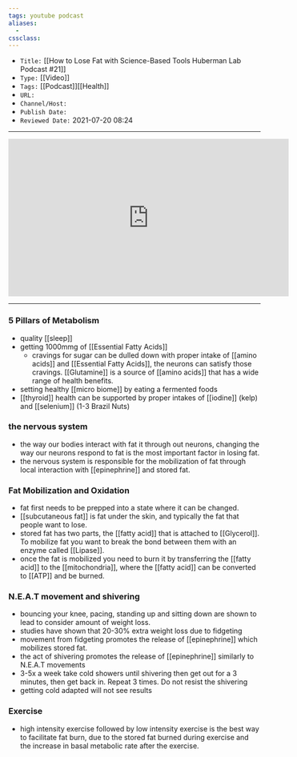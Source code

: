 ```yaml
---
tags: youtube podcast
aliases: 
  - 
cssclass: 
---
```


- `Title:` [[How to Lose Fat with Science-Based Tools Huberman Lab Podcast #21]]
- `Type:` [[Video]]
- `Tags:` [[Podcast]][[Health]]
- `URL:` 
- `Channel/Host:` 
- `Publish Date:` 
- `Reviewed Date:` 2021-07-20 08:24

---

<center><iframe width="560" height="315" src="https://www.youtube.com/embed/GqPGXG5TlZw" title="YouTube video player" frameborder="0" allow="accelerometer; autoplay; clipboard-write; encrypted-media; gyroscope; picture-in-picture" allowfullscreen></iframe></center>

---

### 5 Pillars of Metabolism
- quality [[sleep]]
- getting 1000mmg of [[Essential Fatty Acids]]
    - cravings for sugar can be dulled down with proper intake of [[amino acids]] and [[Essential Fatty Acids]], the neurons can satisfy those cravings. [[Glutamine]] is a source of [[amino acids]] that has a wide range of health benefits.
- setting healthy [[micro biome]] by eating a fermented foods
- [[thyroid]] health can be supported by proper intakes of [[iodine]] (kelp) and [[selenium]] (1-3 Brazil Nuts)

### the nervous system
- the way our bodies interact with fat it through out neurons, changing the way our neurons respond to fat is the most important factor in losing fat.
- the nervous system is responsible for the mobilization of fat through local interaction with [[epinephrine]] and stored fat.

### Fat Mobilization and Oxidation
- fat first needs to be prepped into a state where it can be changed.
- [[subcutaneous fat]] is fat under the skin, and typically the fat that people want to lose. 
- stored fat has two parts, the [[fatty acid]] that is attached to [[Glycerol]]. To mobilize fat you want to break the bond between them with an enzyme called [[Lipase]].
- once the fat is mobilized you need to burn it by transferring the [[fatty acid]] to the [[mitochondria]], where the [[fatty acid]] can be converted to [[ATP]] and be burned.

### N.E.A.T movement and shivering
- bouncing your knee, pacing, standing up and sitting down are shown to lead to consider amount of weight loss.
- studies have shown that 20-30% extra weight loss due to fidgeting 
- movement from fidgeting promotes the release of [[epinephrine]] which mobilizes stored fat. 
- the act of shivering promotes the release of [[epinephrine]] similarly to N.E.A.T movements
- 3-5x a week take cold showers until shivering then get out for a 3 minutes, then get back in. Repeat 3 times. Do not resist the shivering 
- getting cold adapted will not see results


### Exercise
- high intensity exercise followed by low intensity exercise is the best way to facilitate fat burn, due to the stored fat burned during exercise and the increase in basal metabolic rate after the exercise.
